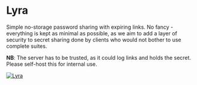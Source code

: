 # Lyra

Simple no-storage password sharing with expiring links. No fancy - everything is kept as minimal as possible, as we aim to add a layer of security to secret sharing done by clients who would not bother to use complete suites. 

**NB**: The server has to be trusted, as it could log links and holds the secret. Please self-host this for internal use. 

[![Lyra](https://lyra.tetrabit.coop/banner.jpg)](https://lyra.tetrabit.coop)